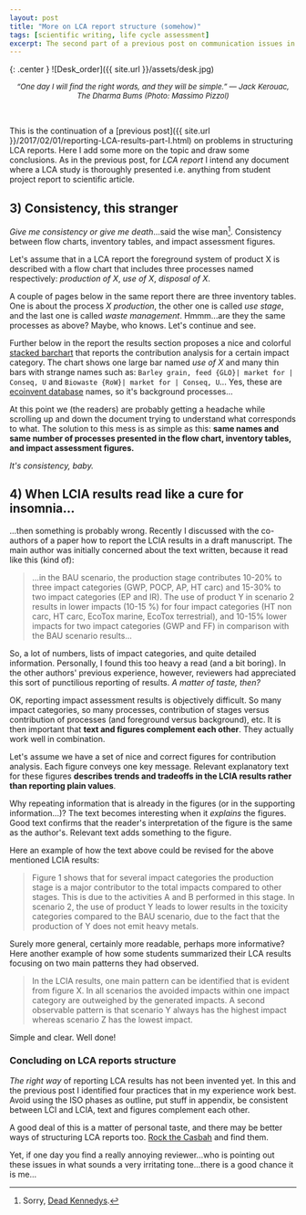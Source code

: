 ```yaml
---
layout: post
title: "More on LCA report structure (somehow)"
tags: [scientific writing, life cycle assessment]
excerpt: The second part of a previous post on communication issues in LCA
---
```



{: .center }
![Desk_order]({{ site.url }}/assets/desk.jpg)
<center><i><font size="2"> “One day I will find the right words, and they will be simple.”
― Jack Kerouac, The Dharma Bums (Photo: Massimo Pizzol) </font></i></center>

&nbsp;

This is the continuation of a [previous post]({{ site.url }}/2017/02/01/reporting-LCA-results-part-I.html) on problems in structuring LCA reports. Here I add some more on the topic and draw some conclusions. As in the previous post, for _LCA report_ I intend any document where a LCA study is thoroughly presented i.e. anything from student project report to scientific article.

## 3) Consistency, this stranger

_Give me consistency or give me death_...said the wise man[^1]. Consistency between flow charts, inventory tables, and impact assessment figures.

Let's assume that in a LCA report the foreground system of product X is described with a flow chart that includes three processes named respectively: _production of X_, _use of X_, _disposal of X_.

A couple of pages below in the same report there are three inventory tables. One is about the process _X production_, the other one is called _use stage_, and the last one is called _waste management_. Hmmm...are they the same processes as above? Maybe, who knows. Let's continue and see.

Further below in the report the results section proposes a nice and colorful [stacked barchart](https://en.wikipedia.org/wiki/Bar_chart) that reports the contribution analysis for a certain impact category. The chart shows one large bar named _use of X_ and many thin bars with strange names such as: `Barley grain, feed {GLO}| market for | Conseq, U` and `Biowaste {RoW}| market for | Conseq, U`... Yes, these are [ecoinvent database](http://www.ecoinvent.org/database/database.html) names, so it's background processes...

At this point we (the readers) are probably getting a headache while scrolling up and down the document trying to understand what corresponds to what. The solution to this mess is as simple as this: **same names and same number of processes presented in the flow chart, inventory tables, and impact assessment figures.**

 _It's consistency, baby._    


## 4) When LCIA results read like a cure for insomnia...

...then something is probably wrong. Recently I discussed with the co-authors of a paper how to report the LCIA results in a draft manuscript. The main author was initially concerned about the text written, because it read like this (kind of):

> ...in the BAU scenario, the production stage contributes 10-20% to three impact categories (GWP, POCP, AP, HT carc) and 15-30% to two impact categories (EP and IR). The use of product Y in scenario 2 results in lower impacts (10-15 %) for four impact categories (HT non carc, HT carc, EcoTox marine, EcoTox terrestrial), and 10-15% lower impacts for two impact categories (GWP and FF) in comparison with the BAU scenario results...

So, a lot of numbers, lists of impact categories, and quite detailed information. Personally, I found this too heavy a read (and a bit boring). In the other authors' previous experience, however, reviewers had appreciated this sort of punctilious reporting of results. _A matter of taste, then?_

OK, reporting impact assessment results is objectively difficult. So many impact categories, so many processes, contribution of stages versus contribution of processes (and foreground versus background), etc. It is then important that **text and figures complement each other**. They actually work well in combination.

Let's assume we have a set of nice and correct figures for contribution analysis. Each figure conveys one key message. Relevant explanatory text for these figures **describes trends and tradeoffs in the LCIA results rather than reporting plain values**.

Why repeating information that is already in the figures (or in the supporting information...)? The text becomes interesting when it _explains_ the figures. Good text confirms that the reader's interpretation of the figure is the same as the author's. Relevant text adds something to the figure.

Here an example of how the text above could be revised for the above mentioned LCIA results:

> Figure 1 shows that for several impact categories the production stage is a major contributor to the total impacts compared to other stages. This is due to the activities A and B performed in this stage. In scenario 2, the use of product Y leads to lower results in the toxicity categories compared to the BAU scenario, due to the fact that the production of Y does not emit heavy metals.

Surely more general, certainly more readable, perhaps more informative? Here another example of how some students summarized their LCA results focusing on two main patterns they had observed.

> In the LCIA results, one main pattern can be identified that is evident from figure X. In all scenarios the  avoided impacts within one impact category are outweighed by the generated impacts. A second observable pattern is that scenario Y always has the highest impact whereas scenario Z has the lowest impact.

Simple and clear. Well done!

### Concluding on LCA reports structure

_The right way_ of reporting LCA results has not been invented yet. In this and the previous post I identified four practices that in my experience work best. Avoid using the ISO phases as outline, put stuff in appendix, be consistent between LCI and LCIA, text and figures complement each other.

A good deal of this is a matter of personal taste, and there may be better ways of structuring LCA reports too. [Rock the Casbah](http://www.urbandictionary.com/define.php?term=Rock%20the%20Casbah) and find them.

Yet, if one day you find a really annoying reviewer...who is pointing out these issues in what sounds a very irritating tone...there is a good chance it is me...


[^1]: Sorry, [Dead Kennedys](https://en.wikipedia.org/wiki/Give_Me_Convenience_or_Give_Me_Death).
